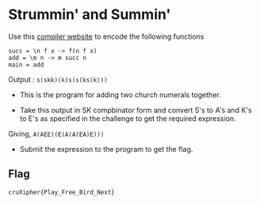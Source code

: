 # Strummin' and Summin'

Use this [compiler website](https://crypto.stanford.edu/~blynn/lambda/sk.html) to encode the following functions

```
succ = \n f x -> f(n f x)
add = \m n -> m succ n
main = add
```

Output : `s(skk)(k(s(s(ks)k)))`

- This is the program for adding two church numerals together.

- Take this output in SK compbinator form and convert S's to A's and K's to E's as specified in the challenge to get the required expression.

Giving, `A(AEE)(E(A(A(EA)E)))`

- Submit the expression to the program to get the flag.

## Flag
```
cruXipher{Play_Free_Bird_Next}
```
